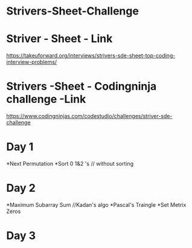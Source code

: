 # Strivers-Sheet-Challenge 

# Striver - Sheet - Link 
https://takeuforward.org/interviews/strivers-sde-sheet-top-coding-interview-problems/ 


# Strivers -Sheet - Codingninja challenge -Link 
https://www.codingninjas.com/codestudio/challenges/striver-sde-challenge 


# Day 1 
*Next Permutation 
*Sort 0 1&2 's // without sorting

# Day 2 
*Maximum Subarray Sum //Kadan's algo
*Pascal's Traingle 
*Set Metrix Zeros  

# Day 3
